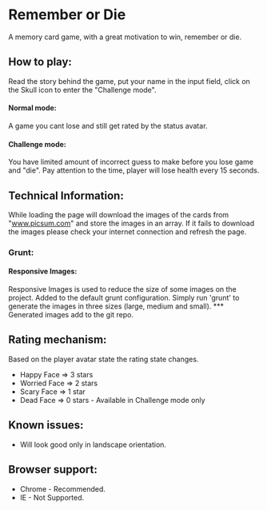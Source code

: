 # Remember or Die

A memory card game, with a great motivation to win, remember or die.

## How to play:
Read the story behind the game, put your name in the input field,
click on the Skull icon to enter the "Challenge mode".

#### Normal mode:
A game you cant lose and still get rated by the status avatar.

#### Challenge mode:
You have limited amount of incorrect guess to make before you lose
game and "die". Pay attention to the time, player will lose health
every 15 seconds.

## Technical Information:
While loading the page will download the images of the cards from "www.picsum.com"
and store the images in an array. If it fails to download the images please check 
your internet connection and refresh the page.

### Grunt:
#### Responsive Images:
Responsive Images is used to reduce the size of some images on the
project. Added to the default grunt configuration. Simply run 'grunt'
to generate the images in three sizes (large, medium and small).
*** Generated images add to the git repo. 

## Rating mechanism:
Based on the player avatar state the rating state changes.
 - Happy Face => 3 stars
 - Worried Face => 2 stars
 - Scary Face => 1 star
 - Dead Face => 0 stars - Available in Challenge mode only
 
## Known issues:
* Will look good only in landscape orientation.

## Browser support:

* Chrome - Recommended.
* IE - Not Supported.
